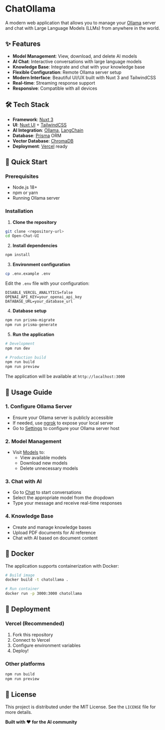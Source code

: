 # ChatOllama

A modern web application that allows you to manage your [Ollama](https://ollama.ai) server and chat with Large Language Models (LLMs) from anywhere in the world.

## ✨ Features

- **Model Management**: View, download, and delete AI models
- **AI Chat**: Interactive conversations with large language models
- **Knowledge Base**: Integrate and chat with your knowledge base
- **Flexible Configuration**: Remote Ollama server setup
- **Modern Interface**: Beautiful UI/UX built with Nuxt 3 and TailwindCSS
- **Real-time**: Streaming response support
- **Responsive**: Compatible with all devices

## 🛠️ Tech Stack

- **Framework**: [Nuxt 3](https://nuxt.com/)
- **UI**: [Nuxt UI](https://ui.nuxt.com/) + [TailwindCSS](https://tailwindcss.com/)
- **AI Integration**: [Ollama](https://ollama.ai), [LangChain](https://langchain.com/)
- **Database**: [Prisma](https://prisma.io/) ORM
- **Vector Database**: [ChromaDB](https://www.trychroma.com/)
- **Deployment**: [Vercel](https://vercel.com/) ready

## 🚀 Quick Start

### Prerequisites

- Node.js 18+
- npm or yarn
- Running Ollama server

### Installation

1. **Clone the repository**
```bash
git clone <repository-url>
cd Open-Chat-UI
```

2. **Install dependencies**
```bash
npm install
```

3. **Environment configuration**
```bash
cp .env.example .env
```

Edit the `.env` file with your configuration:
```env
DISABLE_VERCEL_ANALYTICS=false
OPENAI_API_KEY=your_openai_api_key
DATABASE_URL=your_database_url
```

4. **Database setup**
```bash
npm run prisma-migrate
npm run prisma-generate
```

5. **Run the application**
```bash
# Development
npm run dev

# Production build
npm run build
npm run preview
```

The application will be available at `http://localhost:3000`

## 📖 Usage Guide

### 1. Configure Ollama Server

- Ensure your Ollama server is publicly accessible
- If needed, use [ngrok](https://ngrok.com/) to expose your local server
- Go to [Settings](/settings) to configure your Ollama server host

### 2. Model Management

- Visit [Models](/models) to:
  - View available models
  - Download new models
  - Delete unnecessary models

### 3. Chat with AI

- Go to [Chat](/chat) to start conversations
- Select the appropriate model from the dropdown
- Type your message and receive real-time responses

### 4. Knowledge Base

- Create and manage knowledge bases
- Upload PDF documents for AI reference
- Chat with AI based on document content

## 🐳 Docker

The application supports containerization with Docker:

```bash
# Build image
docker build -t chatollama .

# Run container
docker run -p 3000:3000 chatollama
```

## 🚀 Deployment

### Vercel (Recommended)

1. Fork this repository
2. Connect to Vercel
3. Configure environment variables
4. Deploy!

### Other platforms

```bash
npm run build
npm run preview
```

## 📝 License

This project is distributed under the MIT License. See the `LICENSE` file for more details.

**Built with ❤️ for the AI community**
